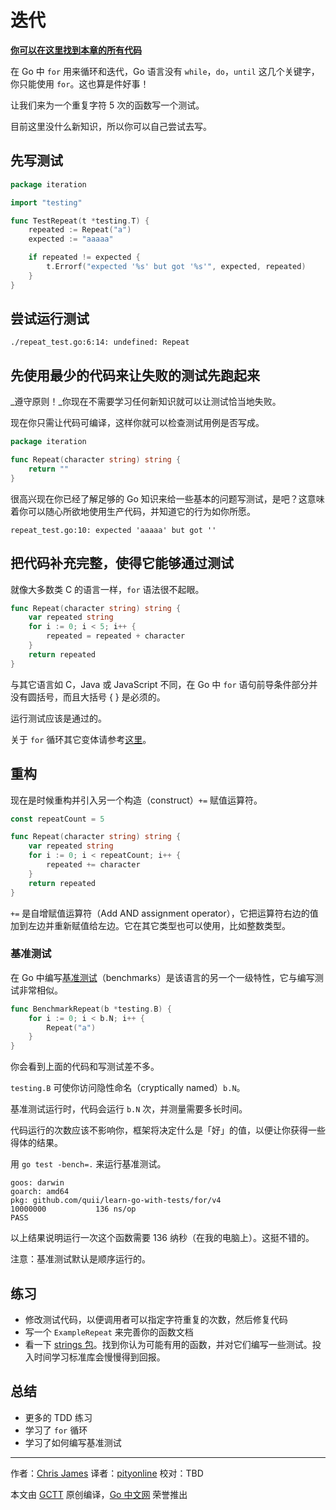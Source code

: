 # 迭代

**[你可以在这里找到本章的所有代码](https://github.com/quii/learn-go-with-tests/tree/master/for)**

在 Go 中 `for` 用来循环和迭代，Go 语言没有 `while`，`do`，`until` 这几个关键字，你只能使用 `for`。这也算是件好事！

让我们来为一个重复字符 5 次的函数写一个测试。

目前这里没什么新知识，所以你可以自己尝试去写。

## 先写测试

```go
package iteration

import "testing"

func TestRepeat(t *testing.T) {
    repeated := Repeat("a")
    expected := "aaaaa"

    if repeated != expected {
        t.Errorf("expected '%s' but got '%s'", expected, repeated)
    }
}
```

## 尝试运行测试

`./repeat_test.go:6:14: undefined: Repeat`

## 先使用最少的代码来让失败的测试先跑起来

_遵守原则！_你现在不需要学习任何新知识就可以让测试恰当地失败。

现在你只需让代码可编译，这样你就可以检查测试用例是否写成。

```go
package iteration

func Repeat(character string) string {
    return ""
}
```

很高兴现在你已经了解足够的 Go 知识来给一些基本的问题写测试，是吧？这意味着你可以随心所欲地使用生产代码，并知道它的行为如你所愿。

`repeat_test.go:10: expected 'aaaaa' but got ''`

## 把代码补充完整，使得它能够通过测试

就像大多数类 C 的语言一样，`for` 语法很不起眼。

```go
func Repeat(character string) string {
    var repeated string
    for i := 0; i < 5; i++ {
        repeated = repeated + character
    }
    return repeated
}
```

与其它语言如 C，Java 或 JavaScript 不同，在 Go 中 `for` 语句前导条件部分并没有圆括号，而且大括号 { } 是必须的。

运行测试应该是通过的。

关于 `for` 循环其它变体请参考[这里](https://gobyexample.com/for)。

## 重构

现在是时候重构并引入另一个构造（construct）`+=` 赋值运算符。

```go
const repeatCount = 5

func Repeat(character string) string {
    var repeated string
    for i := 0; i < repeatCount; i++ {
        repeated += character
    }
    return repeated
}
```

`+=` 是自增赋值运算符（Add AND assignment operator），它把运算符右边的值加到左边并重新赋值给左边。它在其它类型也可以使用，比如整数类型。

### 基准测试

在 Go 中编写[基准测试](https://golang.org/pkg/testing/#hdr-Benchmarks)（benchmarks）是该语言的另一个一级特性，它与编写测试非常相似。

```go
func BenchmarkRepeat(b *testing.B) {
    for i := 0; i < b.N; i++ {
        Repeat("a")
    }
}
```

你会看到上面的代码和写测试差不多。

`testing.B` 可使你访问隐性命名（cryptically named）`b.N`。

基准测试运行时，代码会运行 `b.N` 次，并测量需要多长时间。

代码运行的次数应该不影响你，框架将决定什么是「好」的值，以便让你获得一些得体的结果。

用 `go test -bench=.` 来运行基准测试。

```text
goos: darwin
goarch: amd64
pkg: github.com/quii/learn-go-with-tests/for/v4
10000000           136 ns/op
PASS
```

以上结果说明运行一次这个函数需要 136 纳秒（在我的电脑上）。这挺不错的。

注意：基准测试默认是顺序运行的。

## 练习

* 修改测试代码，以便调用者可以指定字符重复的次数，然后修复代码
* 写一个 `ExampleRepeat` 来完善你的函数文档
* 看一下 [strings 包](https://golang.org/pkg/strings)。找到你认为可能有用的函数，并对它们编写一些测试。投入时间学习标准库会慢慢得到回报。

## 总结

* 更多的 TDD 练习
* 学习了 `for` 循环
* 学习了如何编写基准测试

---

作者：[Chris James](https://dev.to/quii)
译者：[pityonline](https://github.com/pityonline)
校对：TBD

本文由 [GCTT](https://github.com/studygolang/GCTT) 原创编译，[Go 中文网](https://studygolang.com/) 荣誉推出
